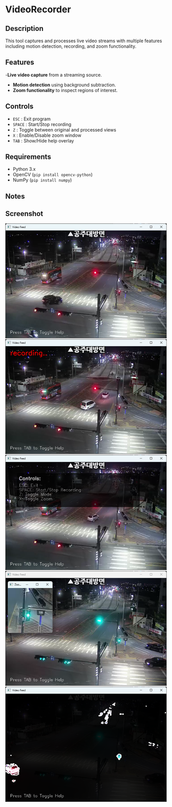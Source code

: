 # VideoRecorder

## Description
This tool captures and processes live video streams with multiple features including motion detection, recording, and zoom functionality. 

## Features
-**Live video capture** from a streaming source.
- **Motion detection** using background subtraction.
- **Zoom functionality** to inspect regions of interest.

## Controls
- `ESC` : Exit program
- `SPACE` : Start/Stop recording
- `Z` : Toggle between original and processed views
- `X` : Enable/Disable zoom window
- `TAB` : Show/Hide help overlay

## Requirements
- Python 3.x
- OpenCV (`pip install opencv-python`)
- NumPy (`pip install numpy`)

## Notes

## Screenshot
![preview](screenshots/preview.png)
![recording](screenshots/recording.png)
![ui](screenshots/ui.png)
![zoom](screenshots/zoom.png)
![detection](screenshots/detection.png)

